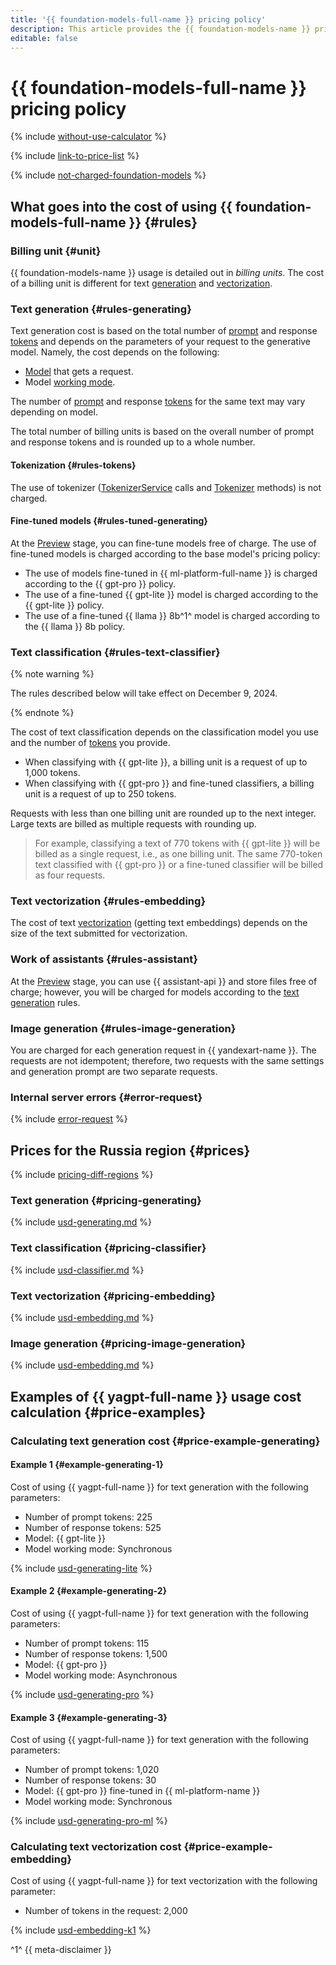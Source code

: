 ```yaml
---
title: '{{ foundation-models-full-name }} pricing policy'
description: This article provides the {{ foundation-models-name }} pricing policy.
editable: false
---
```


# {{ foundation-models-full-name }} pricing policy



{% include [without-use-calculator](../_includes/pricing/without-use-calculator.md) %}

{% include [link-to-price-list](../_includes/pricing/link-to-price-list.md) %}

{% include [not-charged-foundation-models](../_includes/pricing/price-formula/not-charged-foundation-models.md) %}

## What goes into the cost of using {{ foundation-models-full-name }} {#rules}

### Billing unit {#unit}

{{ foundation-models-name }} usage is detailed out in _billing units_. The cost of a billing unit is different for text [generation](./concepts/yandexgpt/index.md) and [vectorization](./concepts/embeddings.md).

### Text generation {#rules-generating}

Text generation cost is based on the total number of [prompt](concepts/index.md#working-mode) and response [tokens](concepts/yandexgpt/tokens.md) and depends on the parameters of your request to the generative model. Namely, the cost depends on the following:

* [Model](concepts/yandexgpt/models.md) that gets a request.
* Model [working mode](concepts/index.md#working-mode).

The number of [prompt](concepts/yandexgpt/tokens.md) and response [tokens](concepts/index.md) for the same text may vary depending on model.

The total number of billing units is based on the overall number of prompt and response tokens and is rounded up to a whole number.

#### Tokenization {#rules-tokens}

The use of tokenizer ([TokenizerService](./text-generation/api-ref/grpc/Tokenizer/index.md) calls and [Tokenizer](./text-generation/api-ref/Tokenizer/index.md) methods) is not charged.

#### Fine-tuned models {#rules-tuned-generating}

At the [Preview](../overview/concepts/launch-stages.md) stage, you can fine-tune models free of charge. The use of fine-tuned models is charged according to the base model's pricing policy:

* The use of models fine-tuned in {{ ml-platform-full-name }} is charged according to the {{ gpt-pro }} policy.
* The use of a fine-tuned {{ gpt-lite }} model is charged according to the {{ gpt-lite }} policy.
* The use of a fine-tuned {{ llama }} 8b^1^ model is charged according to the {{ llama }} 8b policy.

### Text classification {#rules-text-classifier}

{% note warning %}

The rules described below will take effect on December 9, 2024.

{% endnote %}

The cost of text classification depends on the classification model you use and the number of [tokens](concepts/yandexgpt/tokens.md) you provide.

* When classifying with {{ gpt-lite }}, a billing unit is a request of up to 1,000 tokens.
* When classifying with {{ gpt-pro }} and fine-tuned classifiers, a billing unit is a request of up to 250 tokens.

Requests with less than one billing unit are rounded up to the next integer. Large texts are billed as multiple requests with rounding up.

> For example, classifying a text of 770 tokens with {{ gpt-lite }} will be billed as a single request, i.e., as one billing unit.
> The same 770-token text classified with {{ gpt-pro }} or a fine-tuned classifier will be billed as four requests.

### Text vectorization {#rules-embedding}

The cost of text [vectorization](./concepts/embeddings.md) (getting text embeddings) depends on the size of the text submitted for vectorization.

### Work of assistants {#rules-assistant}

At the [Preview](../overview/concepts/launch-stages.md) stage, you can use {{ assistant-api }} and store files free of charge; however, you will be charged for models according to the [text generation](#rules-generating) rules.

### Image generation {#rules-image-generation}

You are charged for each generation request in {{ yandexart-name }}. The requests are not idempotent; therefore, two requests with the same settings and generation prompt are two separate requests.

### Internal server errors {#error-request}

{% include [error-request](../_includes/speechkit/error-request.md) %}

## Prices for the Russia region {#prices}

{% include [pricing-diff-regions](../_includes/pricing-diff-regions.md) %}

### Text generation {#pricing-generating}



{% include [usd-generating.md](../_pricing/yandexgpt/usd-generating_new.md) %}


### Text classification {#pricing-classifier}



{% include [usd-classifier.md](../_pricing/yandexgpt/usd-classifier.md) %}


### Text vectorization {#pricing-embedding}



{% include [usd-embedding.md](../_pricing/yandexgpt/usd-embedding.md) %}


### Image generation {#pricing-image-generation}



{% include [usd-embedding.md](../_pricing/yandexgpt/usd-image.md) %}


## Examples of {{ yagpt-full-name }} usage cost calculation {#price-examples}

### Calculating text generation cost {#price-example-generating}

#### Example 1 {#example-generating-1}

Cost of using {{ yagpt-full-name }} for text generation with the following parameters:

* Number of prompt tokens: 225
* Number of response tokens: 525
* Model: {{ gpt-lite }}
* Model working mode: Synchronous


{% include [usd-generating-lite](../_pricing_examples/foundation-models/usd-generating-lite.md) %}

#### Example 2 {#example-generating-2}

Cost of using {{ yagpt-full-name }} for text generation with the following parameters:

* Number of prompt tokens: 115
* Number of response tokens: 1,500
* Model: {{ gpt-pro }}
* Model working mode: Asynchronous



{% include [usd-generating-pro](../_pricing_examples/foundation-models/usd-generating-pro.md) %}


#### Example 3 {#example-generating-3}

Cost of using {{ yagpt-full-name }} for text generation with the following parameters:

* Number of prompt tokens: 1,020
* Number of response tokens: 30
* Model: {{ gpt-pro }} fine-tuned in {{ ml-platform-name }}
* Model working mode: Synchronous



{% include [usd-generating-pro-ml](../_pricing_examples/foundation-models/usd-generating-pro-ml.md) %}


### Calculating text vectorization cost {#price-example-embedding}

Cost of using {{ yagpt-full-name }} for text vectorization with the following parameter:

* Number of tokens in the request: 2,000



{% include [usd-embedding-k1](../_pricing_examples/foundation-models/usd-embedding-k1.md) %}




^1^ {{ meta-disclaimer }}

